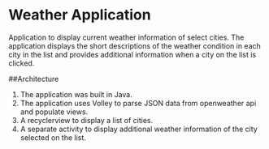 # Weather Application
Application to display current weather information of select cities. The application displays the short descriptions of the weather condition in each city in the list and provides additional information when a city on the list is clicked.

##Architecture
1. The application was built in Java.
2. The application uses Volley to parse JSON data from openweather api and populate views.
3. A recyclerview to display a list of cities.
4. A separate activity to display additional weather information of the city selected on the list.

